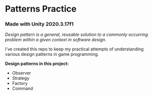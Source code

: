 # Patterns Practice
### Made with **Unity 2020.3.17f1**

*Design pattern is a general, reusable solution to a commonly occurring problem within a given context in software design.*

I've created this repo to keep my practical attempts of understanding various design patterns in game programming.

**Design patterns in this project:**
- Observer
- Strategy
- Factory
- Command
